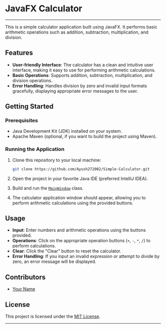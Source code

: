 # JavaFX Calculator
---

This is a simple calculator application built using JavaFX. It performs basic arithmetic operations such as addition, subtraction, multiplication, and division.

## Features

- **User-friendly Interface**: The calculator has a clean and intuitive user interface, making it easy to use for performing arithmetic calculations.
- **Basic Operations**: Supports addition, subtraction, multiplication, and division operations.
- **Error Handling**: Handles division by zero and invalid input formats gracefully, displaying appropriate error messages to the user.

## Getting Started

### Prerequisites

- Java Development Kit (JDK) installed on your system.
- Apache Maven (optional, if you want to build the project using Maven).

### Running the Application

1. Clone this repository to your local machine:

    ```bash
    git clone https://github.com/Ayush272002/Simple-Calculator.git
    ```

2. Open the project in your favorite Java IDE (preferred IntelliJ IDEA).

3. Build and run the [`MainWindow`](calculator/src/main/java/com/calculator/calculator/MainWindow.java) class.

4. The calculator application window should appear, allowing you to perform arithmetic calculations using the provided buttons.

## Usage

- **Input**: Enter numbers and arithmetic operations using the buttons provided.
- **Operations**: Click on the appropriate operation buttons (`+`, `-`, `*`, `/`) to perform calculations.
- **Clear**: Click the "Clear" button to reset the calculator.
- **Error Handling**: If you input an invalid expression or attempt to divide by zero, an error message will be displayed.

## Contributors

- [Your Name](https://github.com/Ayush272002)

## License

This project is licensed under the [MIT License](LICENSE).

---
